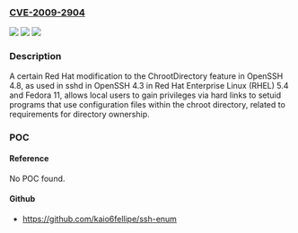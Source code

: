 ### [CVE-2009-2904](https://cve.mitre.org/cgi-bin/cvename.cgi?name=CVE-2009-2904)
![](https://img.shields.io/static/v1?label=Product&message=n%2Fa&color=blue)
![](https://img.shields.io/static/v1?label=Version&message=n%2Fa&color=blue)
![](https://img.shields.io/static/v1?label=Vulnerability&message=n%2Fa&color=brighgreen)

### Description

A certain Red Hat modification to the ChrootDirectory feature in OpenSSH 4.8, as used in sshd in OpenSSH 4.3 in Red Hat Enterprise Linux (RHEL) 5.4 and Fedora 11, allows local users to gain privileges via hard links to setuid programs that use configuration files within the chroot directory, related to requirements for directory ownership.

### POC

#### Reference
No POC found.

#### Github
- https://github.com/kaio6fellipe/ssh-enum

